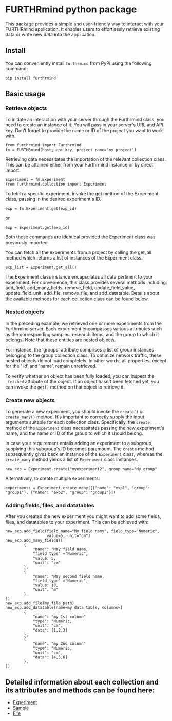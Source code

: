 # FURTHRmind python package

This package provides a simple and user-friendly way to interact with your FURTHRmind application. It enables users to
effortlessly retrieve existing data or write new data into the application.

## Install

You can conveniently install `furthrmind` from PyPi using the following command:
```
pip install furthrmind
```

## Basic usage

### Retrieve objects

To initiate an interaction with your server through the Furthrmind class, you need to create an instance of it. You will
pass in your server's URL and API key. Don’t forget to provide the name or ID of the project you want to work with.

```
from furthrmind import Furthrmind
fm = FURTHRmind(host, api_key, project_name="my project")
```

Retrieving data necessitates the importation of the relevant collection class. This can be attained either from your
Furthrmind instance or by direct import.

```
Experiment = fm.Experiment
from furthrmind.collection import Experiment
```

To fetch a specific experiment, invoke the get method of the Experiment class, passing in the desired experiment's ID.

```
exp = fm.Experiment.get(exp_id)
```

or

```
exp = Experiment.get(exp_id)
```

Both these commands are identical provided the Experiment class was previously imported.

You can fetch all the experiments from a project by calling the get_all method which returns a list of instances of the
Experiment class.

```
exp_list = Experiment.get_all()
```

The Experiment class instance encapsulates all data pertinent to your experiment. For convenience, this class provides
several methods including: add_field, add_many_fields, remove_field, update_field_value, update_field_unit, add_file,
remove_file, and add_datatable. Details about the available methods for each collection class can be found below.

### Nested objects

In the preceding example, we retrieved one or more experiments from the Furthrmind server. Each experiment encompasses
various attributes such as the corresponding samples, research items, and the group to which it belongs. Note that these
entities are nested objects.

For instance, the 'groups' attribute comprises a list of group instances belonging to the group collection class. To
optimize network traffic, these nested objects do not load completely. In other words, all properties, except for the '
id' and 'name', remain unretrieved.

To verify whether an object has been fully loaded, you can inspect the `_fetched` attribute of the object. If an object
hasn't been fetched yet, you can invoke the `get()` method on that object to retrieve it.

### Create new objects

To generate a new experiment, you should invoke the `create()` or `create_many()` method. It's important to correctly
supply the input arguments suitable for each collection class. Specifically, the `create` method of the `Experiment`
class necessitates passing the new experiment's name, and the name or ID of the group to which it should belong.

In case your requirement entails adding an experiment to a subgroup, supplying this subgroup's ID becomes paramount.
The `create` method subsequently gives back an instance of the `Experiment` class, whereas the `create_many` method
yields a list of `Experiment` class instances.

```
new_exp = Experiment.create("myexperiment2", group_name="My group"
```

Alternatively, to create multiple experiments:

```
experiments = Experiment.create_many([{"name": "exp1", "group": "group1"}, {"name": "exp2", "group": "group2"}])

```

### Adding fields, files, and datatables

After you created the new experiment you might want to add some fields, files, and datatables to your
experiment. This can be achieved with:

```
new_exp.add_field(field_name="My field namy", field_type="Numeric",
                  value=5, unit="cm")
new_exp.add_many_fields([
        {
            "name": "May field name,
            "field_type" ="Numeric",
            "value: 5, 
            "unit": "cm"
        },
        {
            "name": "May second field name,
            "field_type" ="Numeric",
            "value: 10, 
            "unit": "m"
        }
])
new_exp.add_file(my_file_path)
new_exp.add_datatable(name=my data table, columns=[
        {
            "name": "my 1st column"
            "type": "Numeric,
            "unit": "cm",
            "data": [1,2,3]
        },
        {
            "name": "my 2nd column"
            "type": "Numeric,
            "unit": "cm",
            "data": [4,5,6]
        },
])
```

## Detailed information about each collection and its attributes and methods can be found here:
- [Experiment](experiment.md)
- [Sample](sample.md)
- [File](file.md)

